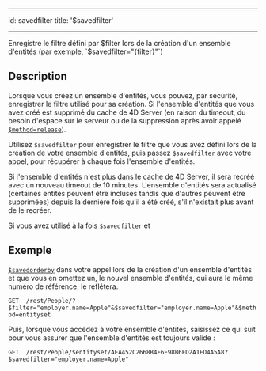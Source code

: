 - - -
id: savedfilter title: '$savedfilter'
- - -

Enregistre le filtre défini par $filter lors de la création d'un ensemble d'entités (par exemple, `$savedfilter="{filter}"`)

## Description

Lorsque vous créez un ensemble d'entités, vous pouvez, par sécurité, enregistrer le filtre utilisé pour sa création. Si l'ensemble d'entités que vous avez créé est supprimé du cache de 4D Server (en raison du timeout, du besoin d'espace sur le serveur ou de la suppression après avoir appelé [`$method=release`]($method.md#methodrelease)).

Utilisez `$savedfilter` pour enregistrer le filtre que vous avez défini lors de la création de votre ensemble d'entités, puis passez `$savedfilter` avec votre appel, pour récupérer à chaque fois l'ensemble d'entités.

Si l'ensemble d'entités n'est plus dans le cache de 4D Server, il sera recréé avec un nouveau timeout de 10 minutes. L'ensemble d'entités sera actualisé (certaines entités peuvent être incluses tandis que d'autres peuvent être supprimées) depuis la dernière fois qu'il a été créé, s'il n'existait plus avant de le recréer.

Si vous avez utilisé à la fois `$savedfilter` et

## Exemple

[`$savedorderby`]($savedorderby.md) dans votre appel lors de la création d'un ensemble d'entités et que vous en omettez un, le nouvel ensemble d'entités, qui aura le même numéro de référence, le reflétera.

`GET  /rest/People/?$filter="employer.name=Apple"&$savedfilter="employer.name=Apple"&$method=entityset`

Puis, lorsque vous accédez à votre ensemble d'entités, saisissez ce qui suit pour vous assurer que l'ensemble d'entités est toujours valide :

`GET  /rest/People/$entityset/AEA452C2668B4F6E98B6FD2A1ED4A5A8?$savedfilter="employer.name=Apple"`
